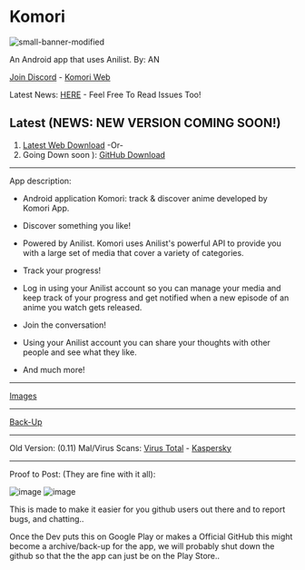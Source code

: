 # Komori
![small-banner-modified](https://github.com/MarshMeadow/Komori/assets/88599122/48985b6c-a18a-483b-899c-58246d58e017)

An Android app that uses Anilist. By: AN

[Join Discord](https://komori.neocities.org/discord) - [Komori Web](https://komori.neocities.org/) 

Latest News: [HERE](https://github.com/MarshMeadow/Komori/discussions/categories/announcements) - Feel Free To Read Issues Too!

Latest (NEWS: NEW VERSION COMING SOON!)
----
1. [Latest Web Download](https://github.com/MarshMeadow/Komori/releases/download/v0.11/0.11.apk)
-Or-
2. Going Down soon ): [GitHub Download](https://github.com/MarshMeadow/Komori/releases/download/v0.11/0.11.apk)

----

App description:

- Android application Komori: track & discover anime developed by Komori App.

- Discover something you like!

- Powered by Anilist. Komori uses Anilist's powerful API to provide you with a large set of media that cover a variety of categories.

- Track your progress!

- Log in using your Anilist account so you can manage your media and keep track of your progress and get notified when a new episode of an anime you watch gets released.

- Join the conversation!

- Using your Anilist account you can share your thoughts with other people and see what they like.

- And much more!

----
[Images](https://mega.nz/folder/4D8jFKjZ#dhCKbPcad_uwGv6gU1ApnA/folder/EO0wGQaS)

----
[Back-Up](https://komori.neocities.org/back-up)

----
Old Version: (0.11) Mal/Virus Scans: [Virus Total](https://www.virustotal.com/gui/file/607c430e04aa73abc54f3e9d35fd43015d25e708ffbb47dec3ff458de9ced485) - [Kaspersky](https://opentip.kaspersky.com/607C430E04AA73ABC54F3E9D35FD43015D25E708FFBB47DEC3FF458DE9CED485/results?tab=upload)

----
Proof to Post: (They are fine with it all):

![image](https://github.com/MarshMeadow/Komori/assets/88599122/53dba3f9-9536-4fef-adf5-ca4c03b26aa0)
![image](https://github.com/MarshMeadow/Komori/assets/88599122/676a0f26-7dd5-4871-8a2a-2eaa4fe24a9a)

This is made to make it easier for you github users out there and to report bugs, and chatting..

Once the Dev puts this on Google Play or makes a Official GitHub this might become a 
archive/back-up for the app, we will probably shut down the github so that the the app
can just be on the Play Store..
